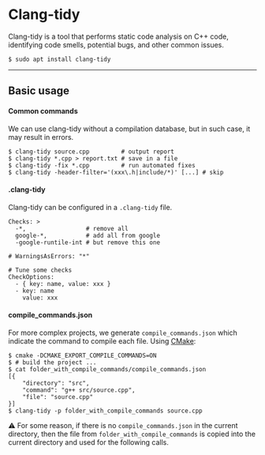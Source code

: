 # Clang-tidy

<div class="row row-cols-md-2"><div>

Clang-tidy is a tool that performs static code analysis on C++ code, identifying code smells, potential bugs, and other common issues.

```shell!
$ sudo apt install clang-tidy
```
</div><div>
</div></div>

<hr class="sep-both">

## Basic usage

<div class="row row-cols-md-2"><div>

#### Common commands

We can use clang-tidy without a compilation database, but in such case, it may result in errors.

```shell!
$ clang-tidy source.cpp         # output report
$ clang-tidy *.cpp > report.txt # save in a file
$ clang-tidy -fix *.cpp         # run automated fixes
$ clang-tidy -header-filter='(xxx\.h|include/*)' [...] # skip
```

#### .clang-tidy

Clang-tidy can be configured in a `.clang-tidy` file.

```yaml!
Checks: >
  -*,                 # remove all
  google-*,           # add all from google
  -google-runtile-int # but remove this one

# WarningsAsErrors: "*"

# Tune some checks
CheckOptions:
  - { key: name, value: xxx }
  - key: name
    value: xxx
```
</div><div>

#### compile_commands.json

For more complex projects, we generate `compile_commands.json` which indicate the command to compile each file. Using [CMake](/tools-and-frameworks/others/build/cmake/index.md):

```shell!
$ cmake -DCMAKE_EXPORT_COMPILE_COMMANDS=ON
$ # build the project ...
$ cat folder_with_compile_commands/compile_commands.json
[{
    "directory": "src",
    "command": "g++ src/source.cpp",
    "file": "source.cpp"
}]
$ clang-tidy -p folder_with_compile_commands source.cpp
```

⚠️ For some reason, if there is no `compile_commands.json` in the current directory, then the file from `folder_with_compile_commands` is copied into the current directory and used for the following calls.
</div></div>